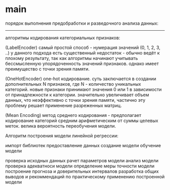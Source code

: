 # main
порядок выполнения предобработки и разведочного анализа данных:

---

алгоритмы кодирования категориальных признаков:

(LabelEncoder) самый простой способ - нумерация значений (0, 1, 2, 3, ..)
у данного подхода есть существенный недостаток - обычно ведёт к плохому результату, так как алгоритмы начинают учитывать бессмысленную упорядоченность значений признаков. однако имеет преимущество с точки зрения памяти.

(OneHotEncoder) one-hot кодирование. суть заключается в создании дополнительных N признаков, где N - количество уникальных категорий.
новые признаки принимают значения 0 или 1 в зависимости от принадлежности к категории.
значительно увеличивает объем данных, что неэффективно с точки зрения памяти, частично эту проблему решает применение разреженных матриц.

(Mean Encoding) метод среднего кодирования - предполагает кодирование категорий средним арифметическим от суммы целевых меток. велика вероятность переобучения модели.

Алгоритм построения модели линейной регрессии:

импорт библиотек
предоставление данных
создание модели
обучение модели

проверка исходных данных
рачет параметров модели
анализ модели
проверка адекватноси модели
определение меры точности модели
построение прогноза и доверительных интервалов
разработка общих выводов и рекоммендаций по практическому применению построенной модели
